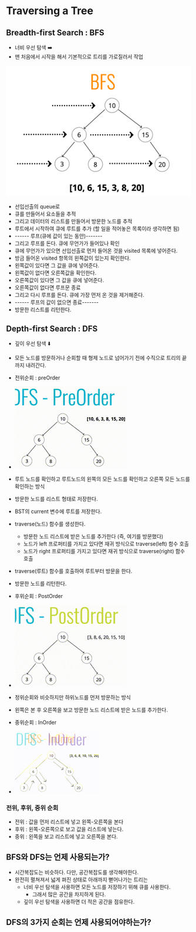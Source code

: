 # Traversing a Tree
## Breadth-first Search : BFS
- 너비 우선 탐색 ➡️
- 맨 처음에서 시작을 해서 기본적으로 트리를 가로질러서 작업

![](image/bfs.png)
- 선입선출의 queue로 
- 큐를 만들어서 요소들을 추적
- 그리고 데이터의 리스트를 만들어서 방문한 노드를 추적
- 루트에서 시작하여 큐에 루트를 추가 (할 일을 적어놓은 목록이라 생각하면 됨)
- ------ 루프(큐에 값이 있는 동안)-------
- 그리고 루프를 돈다. 큐에 무언가가 들어있나 확인
- 큐에 무언가가 있으면 선입선출로 먼저 들어온 것을 visited 목록에 넣어준다.
- 방금 들어온 visited 항목의 왼쪽값이 있는지 확인한다.
- 왼쪽값이 있다면 그 값을 큐에 넣어준다.
- 왼쪽값이 없다면 오른쪽값을 확인한다.
- 오른쪽값이 있다면 그 값을 큐에 넣어준다.
- 오른쪽값이 없다면 루프문 종료
- 그리고 다시 루프를 돈다. 큐에 가장 먼저 온 것을 제거해준다.
- ------ 루프의 값이 없으면 종료-------
- 방문한 리스트를 리턴한다.

## Depth-first Search : DFS
- 깊이 우선 탐색 ⬇️
- 모든 노드를 방문하거나 순회할 때 
  형제 노드로 넘어가기 전에 수직으로 트리의 끝까지 내려간다.


- 전위순회 : preOrder
- ![](image/preOrder.gif)
- 루트 노드를 확인하고 루트노드의 왼쪽의 모든 노드를 확인하고 오른쪽 모든 노드를 확인하는 방식
- 방문한 노드를 리스트 형태로 저장한다.
- BST의 current 변수에 루트를 저장한다.
- traverse(노드) 함수를 생성한다.
  - 방문한 노드 리스트에 받은 노드를 추가한다 (즉, 여기를 방문했다)
  - 노드가 left 프로퍼티를 가지고 있다면 재귀 방식으로 traverse(left) 함수 호출 
  - 노드가 right 프로퍼티를 가지고 있다면 재귀 방식으로 traverse(right) 함수 호출
- traverse(루트) 함수를 호출하여 루트부터 방문을 한다.
- 방문한 노드를 리턴한다.


- 후위순회 : PostOrder
- ![](image/postOrder.gif)
- 정위순회와 비슷하지만 하위노드를 먼저 방문하는 방식
- 왼쪽은 본 후 오른쪽을 보고 방문한 노드 리스트에 받은 노드를 추가한다.

- 중위순회 : InOrder
- ![](image/InOrder.gif)


### 전위, 후위, 중위 순회
- 전위 : 값을 먼저 리스트에 넣고 왼쪽-오른쪽을 본다
- 후위 : 왼쪽-오른쪽으로 보고 값을 리스트에 넣는다.
- 중위 : 왼쪽을 보고 리스트에 넣고 오른쪽을 본다.


## BFS와 DFS는 언제 사용되는가?
- 시간복잡도는 비슷하다. 다만, 공간복잡도를 생각해야한다.
- 완전히 펼쳐져서 넓게 펴진 상태로 아래까지 뻗어나가는 트리는 
  - 너비 우선 탐색을 사용하면 모든 노드를 저장하기 위해 큐를 사용한다.
    - 그래서 많은 공간을 차지하게 된다.
  - 깊이 우선 탐색을 사용하면 더 적은 공간을 점유한다.

## DFS의 3가지 순회는 언제 사용되어야하는가?
